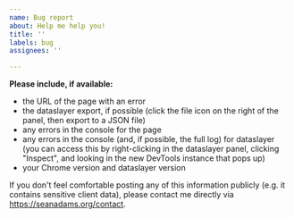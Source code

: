 ```yaml
---
name: Bug report
about: Help me help you!
title: ''
labels: bug
assignees: ''

---
```


**Please include, if available:**
- the URL of the page with an error
- the dataslayer export, if possible (click the file icon on the right of the panel, then export to a JSON file)
- any errors in the console for the page
- any errors in the console (and, if possible, the full log) for dataslayer (you can access this by right-clicking in the dataslayer panel, clicking "Inspect", and looking in the new DevTools instance that pops up)
- your Chrome version and dataslayer version

If you don't feel comfortable posting any of this information publicly (e.g. it contains sensitive client data), please contact me directly via https://seanadams.org/contact.
